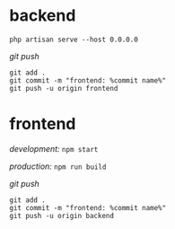# backend
`php artisan serve --host 0.0.0.0`
<br/>

*git push*
```
git add .
git commit -m "frontend: %commit name%"
git push -u origin frontend

````
# frontend 
*development:*
`npm start`
<br/>

*production:*
`npm run build`
<br/>

*git push*
```
git add .
git commit -m "frontend: %commit name%"
git push -u origin backend

````
